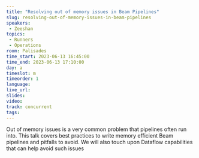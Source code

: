 ```yaml
---
title: "Resolving out of memory issues in Beam Pipelines"
slug: resolving-out-of-memory-issues-in-beam-pipelines
speakers:
 - Zeeshan
topics:
 - Runners
 - Operations
room: Palisades
time_start: 2023-06-13 16:45:00
time_end: 2023-06-13 17:10:00
day: a
timeslot: m
timeorder: 1
language: 
live_url: 
slides: 
video: 
track: concurrent
tags:
---
```


Out of memory issues is a very common problem that pipelines often run into. This talk covers best practices to write memory efficient Beam pipelines and pitfalls to avoid. We will also touch upon Dataflow capabilities that can help avoid such issues